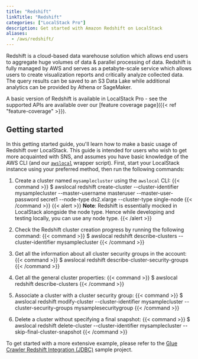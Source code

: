 ```yaml
---
title: "Redshift"
linkTitle: "Redshift"
categories: ["LocalStack Pro"]
description: Get started with Amazon Redshift on LocalStack
aliases:
  - /aws/redshift/
---
```


Redshift is a cloud-based data warehouse solution which allows end users to aggregate huge volumes of data & parallel processing of data. Redshift is fully managed by AWS and serves as a petabyte-scale service which allows users to create visualization reports and critically analyze collected data. The query results can be saved to an S3 Data Lake while additional analytics can be provided by Athena or SageMaker.

A basic version of Redshift is available in LocalStack Pro - see the supported APIs are available over our [feature coverage page]({{< ref "feature-coverage" >}}).

## Getting started

In this getting started guide, you'll learn how to make a basic usage of Redshift over LocalStack. This guide is intended for users who wish to get more acquainted with SNS, and assumes you have basic knowledge of the AWS CLI (and our [`awslocal`](https://github.com/localstack/awscli-local) wrapper script). First, start your LocalStack instance using your preferred method, then run the following commands:

1. Create a cluster named `mysamplecluster` using the `awslocal` CLI:
   {{< command >}}
   $ awslocal redshift create-cluster --cluster-identifier mysamplecluster --master-username masteruser --master-user-password secret1 --node-type ds2.xlarge --cluster-type single-node
   {{< /command >}}
   {{< alert >}}
   **Note**: Redshift is essentially mocked in LocalStack alongside the node type. Hence while developing and testing locally, you can use any node type.
   {{< /alert >}}

2. Check the Redshift cluster creation progress by running the following command:
   {{< command >}}
   $ awslocal redshift describe-clusters --cluster-identifier mysamplecluster
   {{< /command >}}

3. Get all the information about all cluster security groups in the account:
   {{< command >}}
   $ awslocal redshift describe-cluster-security-groups
   {{< /command >}}

4. Get all the general cluster properties: 
   {{< command >}}
   $ awslocal redshift describe-clusters
   {{< /command >}}

5. Associate a cluster with a cluster security group:
   {{< command >}}
   $ awslocal redshift modify-cluster --cluster-identifier mysamplecluster --cluster-security-groups mysamplesecuritygroup
   {{< /command >}}

6. Delete a cluster without specifying a final snapshot:
   {{< command >}}
   $ awslocal redshift delete-cluster --cluster-identifier mysamplecluster --skip-final-cluster-snapshot
   {{< /command >}}

To get started with a more extensive example, please refer to the [Glue Crawler Redshift Integration (JDBC)](https://github.com/localstack/localstack-pro-samples/tree/master/glue-redshift-crawler) sample project.